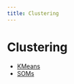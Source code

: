 ```yaml
---
title: Clustering
---
```


# Clustering
- [KMeans](KMeans.md)
- [SOMs](SOMs.md)






























































































